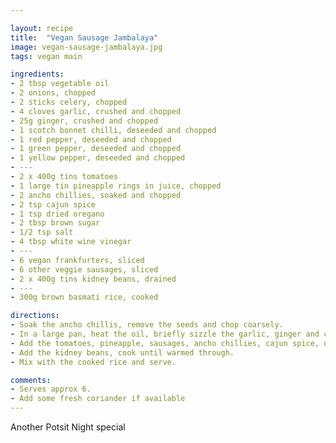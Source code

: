 ```yaml
---

layout: recipe
title:  "Vegan Sausage Jambalaya"
image: vegan-sausage-jambalaya.jpg
tags: vegan main

ingredients:
- 2 tbsp vegetable oil
- 2 onions, chopped
- 2 sticks celery, chopped
- 4 cloves garlic, crushed and chopped
- 25g ginger, crushed and chopped
- 1 scotch bonnet chilli, deseeded and chopped
- 1 red pepper, deseeded and chopped
- 1 green pepper, deseeded and chopped
- 1 yellow pepper, deseeded and chopped
- ---
- 2 x 400g tins tomatoes
- 1 large tin pineapple rings in juice, chopped
- 2 ancho chillies, soaked and chopped
- 2 tsp cajun spice
- 1 tsp dried oregano
- 2 tbsp brown sugar
- 1/2 tsp salt
- 4 tbsp white wine vinegar
- ---
- 6 vegan frankfurters, sliced
- 6 other veggie sausages, sliced
- 2 x 400g tins kidney beans, drained
- ---
- 300g brown basmati rice, cooked

directions:
- Soak the ancho chillis, remove the seeds and chop coarsely.
- In a large pan, heat the oil, briefly sizzle the garlic, ginger and chilli, then add the onion and celery and cook for a few mins, stirring. Add the peppers and cook for 5-10 mins until slightly softened.
- Add the tomatoes, pineapple, sausages, ancho chillies, cajun spice, oregano, sugar and vinegar. Simmer for 10-15 mins.
- Add the kidney beans, cook until warmed through.
- Mix with the cooked rice and serve.

comments: 
- Serves approx 6.
- Add some fresh coriander if available
---
```


Another Potsit Night special